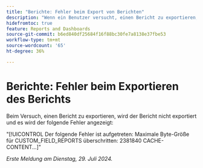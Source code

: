 ```yaml
---
title: "Berichte: Fehler beim Export von Berichten"
description: "Wenn ein Benutzer versucht, einen Bericht zu exportieren, wird der Bericht nicht exportiert und dem Benutzer wird ein Fehler angezeigt."
hidefromtoc: true
feature: Reports and Dashboards
source-git-commit: b6ed840df25684f16f88bc30fe7a8138e37fbe53
workflow-type: tm+mt
source-wordcount: '65'
ht-degree: 36%

---
```



# Berichte: Fehler beim Exportieren des Berichts

Beim Versuch, einen Bericht zu exportieren, wird der Bericht nicht exportiert und es wird der folgende Fehler angezeigt:

&quot;[!UICONTROL Der folgende Fehler ist aufgetreten: Maximale Byte-Größe für CUSTOM_FIELD_REPORTS überschritten: 2381840 CACHE-CONTENT...]&quot;

_Erste Meldung am Dienstag, 29. Juli 2024._
